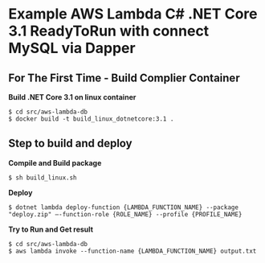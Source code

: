 # Example AWS Lambda C# .NET Core 3.1 ReadyToRun with connect MySQL via Dapper

## For The First Time - Build Complier Container

**Build .NET Core 3.1 on linux container**
```
$ cd src/aws-lambda-db
$ docker build -t build_linux_dotnetcore:3.1 .
```

## Step to build and deploy

**Compile and Build package**
```
$ sh build_linux.sh
```

**Deploy**
```
$ dotnet lambda deploy-function {LAMBDA_FUNCTION_NAME} --package "deploy.zip" –-function-role {ROLE_NAME} --profile {PROFILE_NAME}
```

**Try to Run and Get result**
```
$ cd src/aws-lambda-db
$ aws lambda invoke --function-name {LAMBDA_FUNCTION_NAME} output.txt
```
